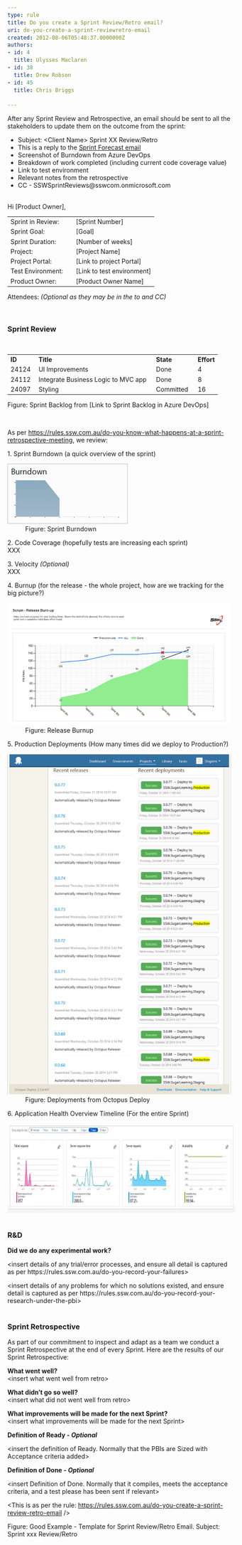 ```yaml
---
type: rule
title: Do you create a Sprint Review/Retro email?
uri: do-you-create-a-sprint-reviewretro-email
created: 2012-08-06T05:48:37.0000000Z
authors:
- id: 4
  title: Ulysses Maclaren
- id: 38
  title: Drew Robson
- id: 45
  title: Chris Briggs

---
```




<span class='intro'> ​​After any Sprint Review and Retrospective, an email should be sent to all the stakeholders to update them on the outcome from the sprint&#58;<br> </span>

<ul><li>Subject&#58; &lt;Client Name&gt; Sprint XX Review/Retro </li><li>This is a reply to the 
      <a href="/Pages/Do-you-create-a-Sprint-Forecast-email.aspx">Sprint Forecast email </a></li><li>Screenshot of Burndown from Azure DevOps<br></li><li>Breakdown of work completed (including current code coverage value)<br></li><li>Link to test environment </li><li>Relevant notes from the retrospective<br></li><li>CC -&#160;SSWSprintReviews@sswcom.onmicrosoft.com<br>​<br></li></ul><div class="greyBox"><p>Hi [Product Owner], </p><table><tbody><tr><td>Sprint in Review&#58; </td><td>[Sprint Number]</td></tr><tr><td>Sprint Goal&#58; </td><td>[Goal​]</td></tr><tr><td>Sprint Duration&#58; </td><td>[Numbe​r of weeks]</td></tr><tr><td>Project&#58; </td><td>[Project Name]</td></tr><tr><td>Project Portal&#58; </td><td>[Link to project Portal]</td></tr><tr><td>Test Environment&#58; &#160; &#160; </td><td>[Link to test environment]</td></tr><tr><td>Product Owner&#58; </td><td>[Product Owner Name]</td></tr></tbody></table><p>Attendees&#58; 
      <em>(Optional as they may be in the to and CC)</em></p><p>&#160;<br></p><h3 class="ssw15-rteElement-H3">Sprint Review<br></h3><p>&#160;<br></p><table><tbody><tr><td> 
               <strong>ID</strong></td><td> 
               <strong>Title</strong></td><td> 
               <strong>State</strong></td><td colspan="1">​<strong>Effort</strong><br></td></tr><tr><td>24124&#160;<br></td><td>UI Improvements<br></td><td>Done<br></td><td colspan="1">​4<br></td></tr><tr><td>24112&#160;<br></td><td>Integrate Business Logic to MVC app&#160;&#160;<br></td><td>Done</td><td colspan="1">​8<br></td></tr><tr><td>24097&#160;<br></td><td>Styling<br></td><td>Committed&#160;&#160;<br></td><td colspan="1">​16<br></td></tr></tbody></table> 
   <span class="ms-rteCustom-FigureNormal">Figure&#58; Sprint Backlog from [Link to Sprint Backlog in Azure DevOps]</span> 
   <p>&#160;<br></p><p>As per <a href="/_layouts/15/FIXUPREDIRECT.ASPX?WebId=3dfc0e07-e23a-4cbb-aac2-e778b71166a2&amp;TermSetId=07da3ddf-0924-4cd2-a6d4-a4809ae20160&amp;TermId=4f02d28d-5375-4530-abcb-0b541683bcbc">https&#58;//rules.ssw.com.au/do-you-know-what-happens-at-a-sprint-retrospective-meeting​</a>, we review&#58;</p><p>1. Sprint Burndown (a quick overview of the sprint)</p><dl class="image"><dt>
         <img src="burndown.JPG" alt="" />
      </dt><dd>Figure&#58; Sprint Burndown</dd></dl><p>2. Code Coverage (hopefully tests are increasing each sprint)<br>XXX</p><p>3. Velocity 
      <em>(Optional)</em><br>XXX</p><p>4. Burnup (for the release - the whole project, how are we tracking for the big picture?)</p><dl class="image"><dt>
         <img alt="Release Burnup.jpg" src="Release Burnup.jpg" style="width&#58;600px;" />
      </dt><dd>Figure&#58; Release Burnup</dd></dl><p>5. Production Deployments (How many times did we deploy to Production?)<br></p><dl class="image"><dt>
         <img alt="production-deploy.jpg" src="production-deploy.png" style="width&#58;600px;" />
      </dt><dd>Figure&#58; Deployments from Octopus Deploy</dd></dl><p class="ssw15-rteElement-P">6​​. Application Health Overview Timeline&#160;(For the entire Sprint)​​<br></p><p><span style="background-color&#58;#f5f5f5;"><img alt="Application Health Overview Timeline.png" src="Application Insights.jpg" style="margin&#58;5px;width&#58;800px;height&#58;188px;" /><br></span>&#160;</p><h3 class="ssw15-rteElement-H3">R&amp;D&#160;<br></h3><p></p><p><strong>Did we do any experimental work?<br></strong></p><p>&lt;insert details of any trial/error processes, and ensure all detail is captured as per https&#58;//rules.ssw.com.au/do-you-record-your-failures&gt;<br></p><p>​&lt;insert details of any problems for which no solutions existed, and ensure detail is captured as per https&#58;//rules.ssw.com.au/do-you-record-your-research-under-the-pbi&gt;<br>​<br></p><h3 class="ssw15-rteElement-H3">​Sprint Retrospective<br></h3><p>As part of our commitment to inspect and adapt as a team we conduct a Sprint Retrospective at the end of every Sprint. Here are the results of our Sprint Retrospective&#58;<br></p><p> 
      <strong>What went well?</strong><br>&lt;insert what went well from retro&gt;<br></p><p> 
      <strong>What didn’t go so well?</strong><br>&lt;insert what did not went well from retro&gt;</p><p> 
      <strong>What improvements will be made for the next Sprint?</strong><br>&lt;insert what improvements will be made for the next Sprint&gt;</p><p> 
      <strong>Definition of Ready </strong>
      <em>
         <strong>- Optional​​​​​</strong></em></p><p>&lt;insert the definition of Ready. Normally that the PBIs are Sized with Acceptance criteria added&gt;</p><p> 
      <strong>Definition of Done </strong>
      <em>
         <strong>- Optional</strong></em></p><p>&lt;insert Definition of Done. Normally that it compiles, meets the acceptance criteria, and a test please has been sent if relevant&gt;​</p><p>&lt;This is as per the rule&#58; 
      <a href="/_layouts/15/FIXUPREDIRECT.ASPX?WebId=3dfc0e07-e23a-4cbb-aac2-e778b71166a2&amp;TermSetId=07da3ddf-0924-4cd2-a6d4-a4809ae20160&amp;TermId=2a845add-b4b9-45ac-b47f-c646fe7d0c40">https&#58;//rules.ssw.com.au/do-you-create-a-sprint-review-retro-email​</a>&#160;/&gt;</p></div>
<span class="ms-rteCustom-FigureNormal">Figure&#58; Good Example - Template for Sprint Review/Retro Email. Subject&#58; Sprint xxx Review/Retro</span>


